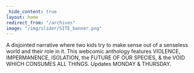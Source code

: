 ```yaml
---
_hide_content: true
layout: home
redirect_from: "/archives"
image: "/img/slider/SITE_banner.png"
---
```

A disjointed narrative where two kids try to make sense out of a senseless world and their role in it. This webcomic anthology features VIOLENCE, IMPERMANENCE, ISOLATION, the FUTURE OF OUR SPECIES, & the VOID WHICH CONSUMES ALL THINGS. Updates MONDAY & THURSDAY.
